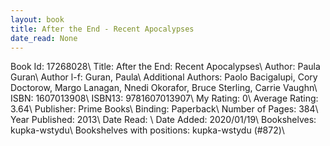 ```yaml
---
layout: book
title: After the End - Recent Apocalypses
date_read: None
---
```


Book Id: 17268028\ 
Title: After the End: Recent Apocalypses\ 
Author: Paula Guran\ 
Author l-f: Guran, Paula\ 
Additional Authors: Paolo Bacigalupi, Cory Doctorow, Margo Lanagan, Nnedi Okorafor, Bruce Sterling, Carrie Vaughn\ 
ISBN: 1607013908\ 
ISBN13: 9781607013907\ 
My Rating: 0\ 
Average Rating: 3.64\ 
Publisher: Prime Books\ 
Binding: Paperback\ 
Number of Pages: 384\ 
Year Published: 2013\ 
Date Read: \ 
Date Added: 2020/01/19\ 
Bookshelves: kupka-wstydu\ 
Bookshelves with positions: kupka-wstydu (#872)\ 

